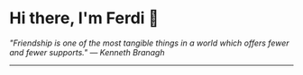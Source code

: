 <h1>Hi there, I'm Ferdi 👋</h1>

<p><em>
  "Friendship is one of the most tangible things in a world which offers fewer and fewer supports." — Kenneth Branagh
</em></p>

---
